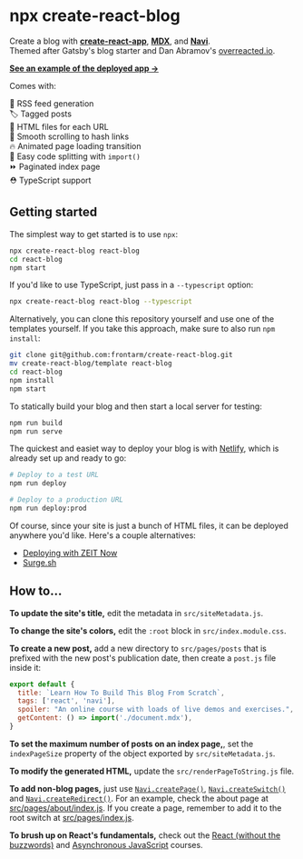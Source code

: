 npx create-react-blog
=====================

Create a blog with **[create-react-app](https://facebook.github.io/create-react-app/)**, **[MDX](https://mdxjs.com)**, and **[Navi](https://frontarm.com/navi/)**.<br />
Themed after Gatsby's blog starter and Dan Abramov's [overreacted.io](https://overreacted.io).

**[See an example of the deployed app →](https://create-react-blog.netlify.com/)**

Comes with:

📡 RSS feed generation<br />
🏷️ Tagged posts<br />
🚀 HTML files for each URL<br />
📜 Smooth scrolling to hash links<br />
🔥 Animated page loading transition<br />
🔗 Easy code splitting with `import()`<br />
⏩ Paginated index page<br />
⛑ TypeScript support


Getting started
---------------

The simplest way to get started is to use `npx`:

```bash
npx create-react-blog react-blog
cd react-blog
npm start
```

If you'd like to use TypeScript, just pass in a `--typescript` option:

```bash
npx create-react-blog react-blog --typescript
```

Alternatively, you can clone this repository yourself and use one of the templates yourself. If you take this approach, make sure to also run `npm install`:

```bash
git clone git@github.com:frontarm/create-react-blog.git
mv create-react-blog/template react-blog
cd react-blog
npm install
npm start
```

To statically build your blog and then start a local server for testing:

```bash
npm run build
npm run serve
```

The quickest and easiet way to deploy your blog is with [Netlify](https://netlify.com/), which is already set up and ready to go:

```bash
# Deploy to a test URL
npm run deploy

# Deploy to a production URL
npm run deploy:prod
```

Of course, since your site is just a bunch of HTML files, it can be deployed anywhere you'd like. Here's a couple alternatives:

- [Deploying with ZEIT Now](https://zeit.co/docs/v2/deployments/basics/)
- [Surge.sh](https://surge.sh/)


How to...
---------

**To update the site's title,** edit the metadata in `src/siteMetadata.js`.

**To change the site's colors,** edit the `:root` block in `src/index.module.css`.

**To create a new post,** add a new directory to `src/pages/posts` that is prefixed with the new post's publication date, then create a `post.js` file inside it:

```jsx
export default {
  title: `Learn How To Build This Blog From Scratch`,
  tags: ['react', 'navi'],
  spoiler: "An online course with loads of live demos and exercises.",
  getContent: () => import('./document.mdx'),
}
```

**To set the maximum number of posts on an index page,**, set the `indexPageSize` property of the object exported by `src/siteMetadata.js`.

**To modify the generated HTML,** update the `src/renderPageToString.js` file.

**To add non-blog pages,** just use [`Navi.createPage()`](https://frontarm.com/navi/reference/declarations/#createpage), [`Navi.createSwitch()`](https://frontarm.com/navi/reference/declarations/#createswitch) and [`Navi.createRedirect()`](https://frontarm.com/navi/reference/declarations/#createredirect). For an example, check the about page at [src/pages/about/index.js](src/pages/about/index.js). If you create a page, remember to add it to the root switch at [src/pages/index.js](src/pages/index.js).

**To brush up on React's fundamentals,** check out the [React (without the buzzwords)](https://frontarm.com/courses/learn-raw-react/) and [Asynchronous JavaScript](https://frontarm.com/courses/async-javascript/) courses.
